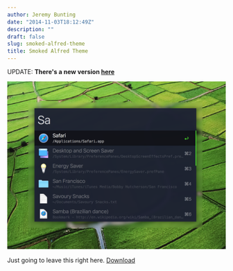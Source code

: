 ```yaml
---
author: Jeremy Bunting
date: "2014-11-03T18:12:49Z"
description: ""
draft: false
slug: smoked-alfred-theme
title: Smoked Alfred Theme
---
```


UPDATE: **There's a new version [here](http://qbunt.com/smoked-themes-for-alfred/)**

![](https://github.com/qbunt/smoked/raw/master/smoked_night.png)


Just going to leave this right here.
[Download](https://github.com/qbunt/smoked/archive/master.zip)

